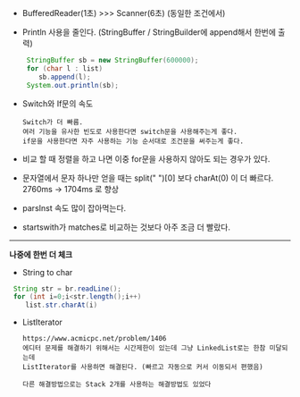 - BufferedReader(1초)  >>>  Scanner(6초) (동일한 조건에서)

- Println 사용을 줄인다. (StringBuffer / StringBuilder에 append해서 한번에 출력)

  ```java
   StringBuffer sb = new StringBuffer(600000);
   for (char l : list)
      sb.append(l);
   System.out.println(sb);
  ```

- Switch와 If문의 속도

  ```
  Switch가 더 빠름.
  여러 기능을 유사한 빈도로 사용한다면 switch문을 사용해주는게 좋다.
  if문을 사용한다면 자주 사용하는 기능 순서대로 조건문을 써주는게 좋다.
  ```
  
- 비교 할 때 정렬을 하고 나면 이중 for문을 사용하지 않아도 되는 경우가 있다.
- 문자열에서 문자 하나만 얻을 때는 split(" ")[0] 보다 charAt(0) 이 더 빠르다. 2760ms -> 1704ms 로 향상
- parsInst 속도 많이 잡아먹는다.
- startswith가 matches로 비교하는 것보다 아주 조금 더 빨랐다.

------



**나중에 한번 더 체크**

- String to char 

```java
 String str = br.readLine();
 for (int i=0;i<str.length();i++)
  	list.str.charAt(i)
```



- ListIterator

  ```
  https://www.acmicpc.net/problem/1406 
  에디터 문제를 해결하기 위해서는 시간제한이 있는데 그냥 LinkedList로는 한참 미달되는데
  ListIterator를 사용하면 해결된다. (빠르고 자동으로 커서 이동되서 편했음)
  
  다른 해결방법으로는 Stack 2개를 사용하는 해결방법도 있었다 
  ```

